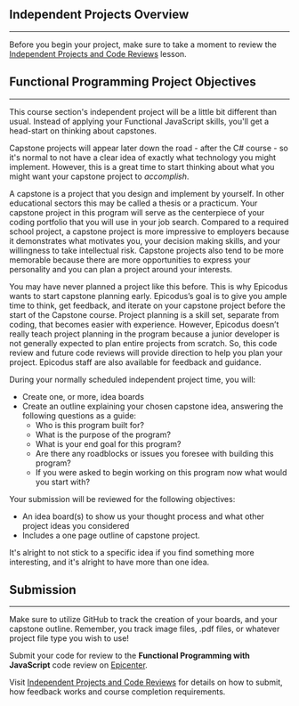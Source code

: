 ## Independent Projects Overview
---

Before you begin your project, make sure to take a moment to review the [Independent Projects and Code Reviews](/pre-work/getting-started-at-epicodus/independent-projects-and-code-reviews) lesson.

## Functional Programming Project Objectives
---

This course section's independent project will be a little bit different than usual. Instead of applying your Functional JavaScript skills, you'll get a head-start on thinking about capstones. 

Capstone projects will appear later down the road - after the C# course - so it's normal to not have a clear idea of exactly what technology you might implement. However, this is a great time to start thinking about what you might want your capstone project to *accomplish*. 

A capstone is a project that you design and implement by yourself. In other educational sectors this may be called a thesis or a practicum. Your capstone project in this program will serve as the centerpiece of your coding portfolio that you will use in your job search. Compared to a required school project, a capstone project is more impressive to employers because it demonstrates what motivates you, your decision making skills, and your willingness to take intellectual risk. Capstone projects also tend to be more memorable because there are more opportunities to express your personality and you can plan a project around your interests. 

You may have never planned a project like this before. This is why Epicodus wants to start capstone planning early. Epicodus’s goal is to give you ample time to think, get feedback, and iterate on your capstone project before the start of the Capstone course. Project planning is a skill set, separate from coding, that becomes easier with experience. However, Epicodus doesn’t really teach project planning in the program because a junior developer is not generally expected to plan entire projects from scratch. So, this code review and future code reviews will provide direction to help you plan your project. Epicodus staff are also available for feedback and guidance.

During your normally scheduled independent project time, you will:

* Create one, or more, idea boards
* Create an outline explaining your chosen capstone idea, answering the following questions as a guide:
  * Who is this program built for?
  * What is the purpose of the program?
  * What is your end goal for this program?
  * Are there any roadblocks or issues you foresee with building this program?
  * If you were asked to begin working on this program now what would you start with?

Your submission will be reviewed for the following objectives:

* An idea board(s) to show us your thought process and what other project ideas you considered
* Includes a one page outline of capstone project.

It's alright to not stick to a specific idea if you find something more interesting, and it's alright to have more than one idea.

## Submission
---

Make sure to utilize GitHub to track the creation of your boards, and your capstone outline. Remember, you track image files, .pdf files, or whatever project file type you wish to use!

Submit your code for review to the **Functional Programming with JavaScript** code review on [Epicenter](https://epicenter.epicodus.com/).

Visit [Independent Projects and Code Reviews](/pre-work/getting-started-at-epicodus/independent-projects-and-code-reviews) for details on how to submit, how feedback works and course completion requirements.
